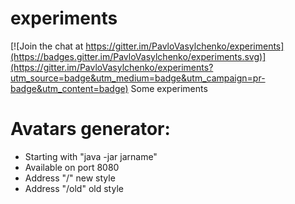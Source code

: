 # experiments

[![Join the chat at https://gitter.im/PavloVasylchenko/experiments](https://badges.gitter.im/PavloVasylchenko/experiments.svg)](https://gitter.im/PavloVasylchenko/experiments?utm_source=badge&utm_medium=badge&utm_campaign=pr-badge&utm_content=badge)
Some experiments

# Avatars generator:
* Starting with "java -jar jarname"
* Available on port 8080
* Address "/" new style
* Address "/old" old style
